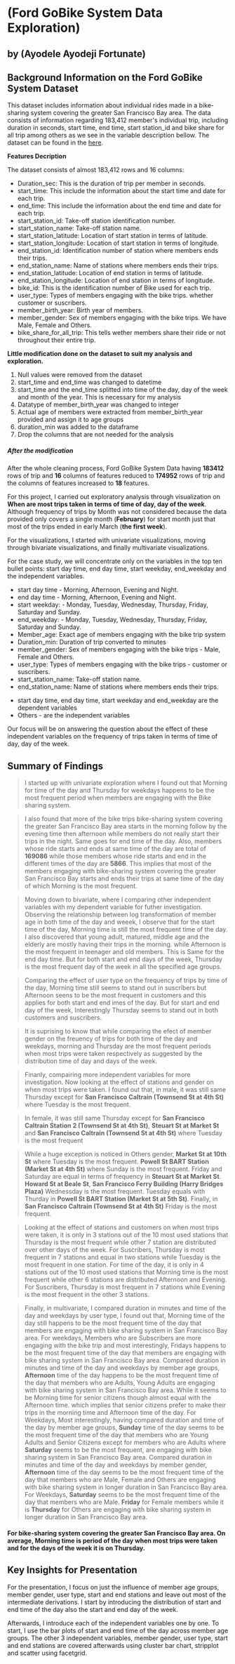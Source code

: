 # (Ford GoBike System Data Exploration)
## by (Ayodele Ayodeji Fortunate)

## Background Information on the Ford GoBike System Dataset

This dataset includes information about individual rides made in a bike-sharing system covering the greater San Francisco Bay area.
The data consists of information regarding 183,412 member's individual trip, including duration in seconds, start time, end time, start station_id and bike share for all trip among others as we see in the variable description bellow. 
The dataset can be found in the [here](https://github.com/BetaNYC/Bike-Share-Data-Best-Practices/wiki/Bike-Share-Data-Systems).

**Features Decription**

The dataset consists of almost 183,412 rows and 16 columns:

- Duration_sec: This is the duration of trip per member in seconds.
- start_time: This include the information about the start time and date for each trip.
- end_time: This include the information about the end time and date for each trip.
- start_station_id: Take-off station identification number.
- start_station_name: Take-off station name.
- start_station_latitude: Location of start station in terms of latitude.
- start_station_longitude: Location of start station in terms of longitude.
- end_station_id: Identification number of station where members ends their trips.
- end_station_name: Name of stations where members ends their trips.
- end_station_latitude: Location of end station in terms of latitude.
- end_station_longitude: Location of end station in terms of longitude.
- bike_id: This is the identification number of Bike used for each trip.
- user_type: Types of members engaging with the bike trips. whether customer or suscribers.
- member_birth_year: Birth year of members.
- member_gender: Sex of members engaging with the bike trips. We have Male, Female and Others.
- bike_share_for_all_trip: This tells wether members share their ride or not throughout their entire trip. 

**Little modification done on the dataset to suit my analysis and exploration.**

1. Null values were removed from the dataset
2. start_time and end_time was changed to datetime
3. start_time and the end_time splitted into time of the day, day of the week and month of the year. This is necessary for my analysis
4. Datatype of member_birth_year was changed to integer 
5. Actual age of members were extracted from member_birth_year provided and assign it to age groups
6. duration_min was added to the dataframe
7. Drop the columns that are not needed for the analysis 

##### After the modification  

After the whole cleaning process, Ford GoBike System Data having **183412** rows of trip and  **16** columns of features reduced to **174952** rows of trip and the columns of features increased to **18** features.

For this project, I carried out exploratory analysis through visualization on **When are most trips taken in terms of time of day, day of the week**. Although frequency of trips by Month was not considered because the data provided only covers a single month (**February**) for start month  just that most of the trips ended in early March (**the first week**). 


For the visualizations, I started with univariate visualizations, moving through bivariate visualizations, and finally multivariate visualizations.

For the case study, we will concentrate only on the variables in the top ten bullet points: start day time, end day time, start weekday, end_weekday and the independent variables. 

- start day time - Morning, Afternoon, Evening and Night.
- end day time - Morning, Afternoon, Evening and Night.
- start weekday: - Monday, Tuesday, Wednesday, Thursday, Friday, Saturday and Sunday.
- end_weekday: - Monday, Tuesday, Wednesday, Thursday, Friday, Saturday and Sunday.
- Member_age: Exact age of members engaging with the bike trip system
- Duration_min: Duration of trip converted to minutes
- member_gender: Sex of members engaging with the bike trips - Male, Female and Others.
- user_type: Types of members engaging with the bike trips - customer or suscribers.
- start_station_name: Take-off station name.
- end_station_name: Name of stations where members ends their trips. 

* start day time, end day time, start weekday and end_weekday are the dependent variables
* Others - are the independent variables

Our focus will be on answering the question about the effect of these independent variables on the frequency of trips taken in terms of time of day, day of the week.


## Summary of Findings

> I started up with univariate exploration where I found out that Morning for time of the day and Thursday for weekdays happens to be the most frequent period when members are engaging with the Bike sharing system. 

> I also found that more of the bike trips bike-sharing system covering the greater San Francisco Bay area starts in the morning follow by the evening time then afternoon while members do not really start their trips in the night. Same goes for end time of the day. Also, members whose ride starts and ends at same time of the day are total of  **169086** while those members whose ride starts and end in the different times of the day are **5866**. This implies that most of the members engaging with bike-sharing system covering the greater San Francisco Bay starts and ends their trips at same time of the day of which Morning is the most frequent.

> Moving down to bivariate, where I comparing other independent variables with my dependent variable for futher investigation.  Observing the relationship between log transformation of member age in both time of the day and weeek, I observe that for the start time of the day, Morning time is still the most frequent time of the day. I also discovered that young adult, matured, middle age and the elderly are mostly having their trips in the morning. while Afternoon is the most frequent in teenager and old members. This is Same for the end day time. But for both start and end days of the week, Thursday is the most frequent day of the week in all the specified age groups. 

> Comparing the effect of user type on the frequency of trips by time of the day, Morning time still seems to stand out in suscribers but Afternoon seens to be the most frequent in customers and this applies for both start and end imes of the day. But for start and end day of the week, Interestingly Thursday seems to stand out in both customers and suscribers.

> It is suprising to know that while comparing the efect of member gender on the freuency of trips for both time of the day and weekdays, morning and Thursday are the most frequent periods when most trips were taken respectively as suggested by the distribution time of day and days of the week.

> Finanly, compairing more independent variables for more investigation. Now looking at the effect of stations and gender on when most trips were taken. I found out that, in male, it was still same Thursday except for **San Francisco Caltrain (Townsend St at 4th St)** where Tuesday is the most frequent.

> In female, it was still same Thursday except for **San Francisco Caltrain Station 2 (Townsend St at 4th St)**, **Steuart St at Market St** and **San Francisco Caltrain (Townsend St at 4th St)** where Tuesday is the most frequent

> While a huge exception is noticed in Others gender, **Market St at 10th St** where Tuesday is the most frequent.
**Powell St BART Station (Market St at 4th St)** where Sunday is the most frequent. Friday and Saturday are equal in terms of frequency in **Steuart St at Market St**. **Howard St at Beale St**, **San Francisco Ferry Building (Harry Bridges Plaza)** Wednessday is the most frequent. Tuesday equals with Thurday in **Powell St BART Station (Market St at 5th St)**. Finally, in **San Francisco Caltrain (Townsend St at 4th St)** Friday is the most frequent.

> Looking at the effect of stations and customers on when most trips were taken, it is only in 3 stations out of the 10 most used stations that Thursday is the most frequent while other 7 station are distributed over other days of the week. For Suscribers, Thursday is most frequent in 7 stations and equal in two stations while Tuesday is the most frequent in one station. For time of the day, it is only in 4 stations out of the 10 most used stations that Morning time is the most frequent while other 6 stations are distributed Afternoon and Evening. For Suscribers, Thursday is most frequent in 7 stations while Evening is the most frequent in the other 3 stations.

> Finally, in multivariate, I compared duration in minutes and time of the day and weekdays by user type, I found out that, Morning time of the day still happens to be the most frequent time of the day that members are engaging with bike sharing system in San Francisco Bay area. For weekdays, Members who are Subscribers are more engaging with the bike trip and most interestingly, Fridays happens to be the most frequent time of the day that members are engaging with bike sharing system in San Francisco Bay area. Compared duration in minutes and time of the day and weekdays by member age groups, **Afternoon** time of the day happens to be the most frequent time of the day that members who are Adults, Young Adults are engaging with bike sharing system in San Francisco Bay area. While it seems to be Morning time for senior citizens though almost equal with the Afternoon time. which implies that senior citizens prefer to make their trips in the morning time and Afternoon time of the day. For Weekdays, Most interestingly, having compared duration and time of the day by member age groups, **Sunday** time of the day seems to be the most frequent time of the day that members who are Young Adults and Senior Citizens except for members who are Adults where **Saturday** seems to be the most frequent, are engaging with bike sharing system in San Francisco Bay area. Compared duration in minutes and time of the day and weekdays by member gender, **Afternoon** time of the day seems to be the most frequent time of the day that members who are Male, Female and Others are engaging with bike sharing system in longer duration in San Francisco Bay area. For Weekdays, **Saturday** seems to be the most frequent time of the day that members who are Male. **Friday** for Female members while it is **Thursday** for Others are engaging with bike sharing system in longer duration in San Francisco Bay area.

#### For bike-sharing system covering the greater San Francisco Bay area. On average,  Morning time is period of the day when most trips were taken and for the days of the week it is on Thursday.

## Key Insights for Presentation

For the presentation, I focus on just the influence of member age groups, member gender, user type, start and end stations and leave out most of the intermediate derivations. I start by introducing the distribution of start and end time of the day also the start and end day of the week.

Afterwards, I introduce each of the independent variables one by one. To start, I use the bar plots of start and end time of the day across member age groups. The other 3 independent variables, member gender, user type, start and end stations are covered afterwards using cluster bar chart, stripplot and scatter using facetgrid.